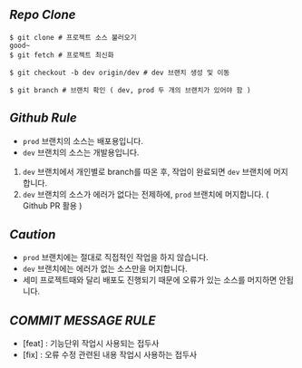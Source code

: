 ## _Repo Clone_

```shell
$ git clone # 프로젝트 소스 불러오기
good~
$ git fetch # 프로젝트 최신화 

$ git checkout -b dev origin/dev # dev 브랜치 생성 및 이동

$ git branch # 브랜치 확인 ( dev, prod 두 개의 브랜치가 있어야 함 )
```

## _Github Rule_

- `prod` 브랜치의 소스는 배포용입니다.
- `dev` 브랜치의 소스는 개발용입니다.

1. `dev` 브랜치에서 개인별로 branch를 따온 후, 작업이 완료되면 `dev` 브랜치에 머지합니다.
2. `dev` 브랜치의 소스가 에러가 없다는 전제하에, `prod` 브랜치에 머지합니다. ( Github PR 활용 )

## _Caution_

- `prod` 브랜치에는 절대로 직접적인 작업을 하지 않습니다.
- `dev` 브랜치에는 에러가 없는 소스만을 머지합니다.
- 세미 프로젝트때와 달리 배포도 진행되기 때문에 오류가 있는 소스를 머지하면 안됩니다.

## _COMMIT MESSAGE RULE_

- [feat] : 기능단위 작업시 사용되는 접두사
- [fix]  : 오류 수정 관련된 내용 작업시 사용하는 접두사
